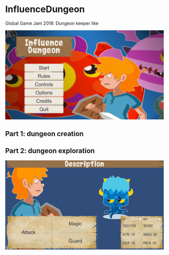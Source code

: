 # InfluenceDungeon

Global Game Jam 2018: Dungeon keeper like

![main_menu](Media/Screenshots/main_menu.png)

## Part 1: dungeon creation

## Part 2: dungeon exploration

![fight_screen](Media/Screenshots/fight_screen.png)
